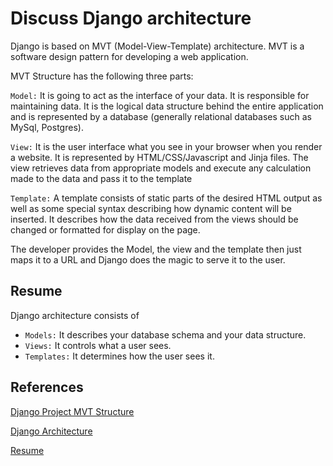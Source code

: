# Discuss Django architecture

Django is based on MVT (Model-View-Template) architecture. MVT is a software design pattern for developing a web application.

MVT Structure has the following three parts:

`Model:` It is going to act as the interface of your data. It is responsible for maintaining data. It is the logical data structure behind the entire application and is represented by a database (generally relational databases such as MySql, Postgres).

`View:` It is the user interface what you see in your browser when you render a website. It is represented by HTML/CSS/Javascript and Jinja files. The view retrieves data from appropriate models and execute any calculation made to the data and pass it to the template

`Template:` A template consists of static parts of the desired HTML output as well as some special syntax describing how dynamic content will be inserted.
It describes how the data received from the views should be changed or formatted for display on the page.

The developer provides the Model, the view and the template then just maps it to a URL and Django does the magic to serve it to the user.

## Resume

Django architecture consists of

- `Models:` It describes your database schema and your data structure.
- `Views:` It controls what a user sees.
- `Templates:` It determines how the user sees it.

## References

[Django Project MVT Structure](https://www.geeksforgeeks.org/django-project-mvt-structure/)

[Django Architecture](https://www.educba.com/django-architecture/)

[Resume](https://career.guru99.com/top-16-django-interview-questions/)
